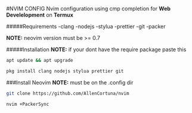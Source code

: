 #NVIM CONFIG
Nvim configuration using cmp completion for **Web Develelopment** on **Termux**

#####Requirements
-clang
-nodejs
-stylua
-prettier
-git
-packer

**NOTE:** neovim version must be >= 0.7 

#####Installation
**NOTE:** if your dont have the require package paste this
```sh
apt update && apt upgrade
```
```sh 
pkg install clang nodejs stylua prettier git
```

###Install Neovim
**NOTE:** must be on the .config dir
```sh 
git clone https://github.com/AllenCortuna/nvim
```
```sh 
nvim +PackerSync
```

